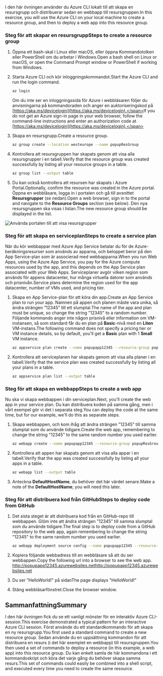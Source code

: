 
<span data-ttu-id="abe41-101">I den här övningen använder du Azure CLI lokalt till att skapa en resursgrupp och distribuerar sedan en webbapp till resursgruppen.</span><span class="sxs-lookup"><span data-stu-id="abe41-101">In this exercise, you will use the Azure CLI on your local machine to create a resource group, and then to deploy a web app into this resource group.</span></span> 

### <a name="steps-to-create-a-resource-group"></a><span data-ttu-id="abe41-102">Steg för att skapar en resursgrupp</span><span class="sxs-lookup"><span data-stu-id="abe41-102">Steps to create a resource group</span></span>
1. <span data-ttu-id="abe41-103">Öppna ett bash-skal i Linux eller macOS, eller öppna Kommandotolken eller PowerShell om du arbetar i Windows.</span><span class="sxs-lookup"><span data-stu-id="abe41-103">Open a bash shell on Linux or macOS, or open the Command Prompt window or PowerShell if working from Windows.</span></span>

1. <span data-ttu-id="abe41-104">Starta Azure CLI och kör inloggningskommandot.</span><span class="sxs-lookup"><span data-stu-id="abe41-104">Start the Azure CLI and run the login command.</span></span>

    ```bash
    az login
    ```
    <span data-ttu-id="abe41-105">Om du inte ser en inloggningssida för Azure i webbläsaren följer du anvisningarna på kommandoraden och anger en auktoriseringskod på [https://aka.ms/devicelogin](https://aka.ms/devicelogin).</span><span class="sxs-lookup"><span data-stu-id="abe41-105">If you do not get an Azure sign-in page in your web browser, follow the command-line instructions and enter an authorization code at [https://aka.ms/devicelogin](https://aka.ms/devicelogin).</span></span>

1. <span data-ttu-id="abe41-106">Skapa en resursgrupp.</span><span class="sxs-lookup"><span data-stu-id="abe41-106">Create a resource group.</span></span>

    ```bash
    az group create --location westeurope --name popupResGroup
    ```

1. <span data-ttu-id="abe41-107">Kontrollera att resursgruppen har skapats genom att visa alla resursgrupper i en tabell.</span><span class="sxs-lookup"><span data-stu-id="abe41-107">Verify that the resource group was created successfully by listing all your resource groups in a table.</span></span>

    ```bash
    az group list --output table
    ```
1. <span data-ttu-id="abe41-108">Du kan också kontrollera att resursen har skapats i Azure Portal.</span><span class="sxs-lookup"><span data-stu-id="abe41-108">Optionally, confirm the resource was created in the Azure portal.</span></span> <span data-ttu-id="abe41-109">Öppna en webbläsare, logga in i portalen och gå till avsnittet **Resursgrupper** (se nedan).</span><span class="sxs-lookup"><span data-stu-id="abe41-109">Open a web browser, sign in to the portal and navigate to the **Resource Groups** section (see below).</span></span> <span data-ttu-id="abe41-110">Den nya resursgruppen ska visas i listan.</span><span class="sxs-lookup"><span data-stu-id="abe41-110">The new resource group should be displayed in the list.</span></span>

![Använda portalen till att visa resursgrupper](../media-drafts/5-listing-resource-groups.png)

### <a name="steps-to-create-a-service-plan"></a><span data-ttu-id="abe41-112">Steg för att skapa en serviceplan</span><span class="sxs-lookup"><span data-stu-id="abe41-112">Steps to create a service plan</span></span>
<span data-ttu-id="abe41-113">När du kör webbappar med Azure App Service betalar du för de Azure-beräkningsresurser som används av apparna, och beloppet beror på den App Service-plan som är associerad med webbapparna.</span><span class="sxs-lookup"><span data-stu-id="abe41-113">When you run Web Apps, using the Azure App Service, you pay for the Azure compute resources used by the app, and this depends on the App Service plan associated with your Web Apps.</span></span> <span data-ttu-id="abe41-114">Serviceplaner avgör vilken region som används för appens datacenter, hur många virtuella datorer som används och prisnivån.</span><span class="sxs-lookup"><span data-stu-id="abe41-114">Service plans determine the region used for the app datacenter, number of VMs used, and pricing tier.</span></span>

1. <span data-ttu-id="abe41-115">Skapa en App Service-plan för att köra din app.</span><span class="sxs-lookup"><span data-stu-id="abe41-115">Create an App Service plan to run your app.</span></span> <span data-ttu-id="abe41-116">Namnen på appen och planen måste vara unika, så ändra strängen ”12345” till ett slumptal.</span><span class="sxs-lookup"><span data-stu-id="abe41-116">The name of the app and plan must be unique, so change the string "12345" to a random number.</span></span> <span data-ttu-id="abe41-117">Följande kommando anger inte någon prisnivå eller information om VM-instansen, så som standard får du en plan på **Basic**-nivå med en **Liten** VM-instans.</span><span class="sxs-lookup"><span data-stu-id="abe41-117">The following command does not specify a pricing tier or VM instance details, so by default, you'll get a **Basic** plan with 1 **Small** VM instance.</span></span>

    ```bash
    az appservice plan create --name popupapp12345 --resource-group popupResGroup --location westeurope
    ```

1. <span data-ttu-id="abe41-118">Kontrollera att serviceplanen har skapats genom att visa alla planer i en tabell.</span><span class="sxs-lookup"><span data-stu-id="abe41-118">Verify that the service plan was created successfully by listing all your plans in a table.</span></span>

    ```bash
    az appservice plan list --output table
    ```

### <a name="steps-to-create-a-web-app"></a><span data-ttu-id="abe41-119">Steg för att skapa en webbapp</span><span class="sxs-lookup"><span data-stu-id="abe41-119">Steps to create a web app</span></span>
<span data-ttu-id="abe41-120">Nu ska vi skapa webbappen i din serviceplan.</span><span class="sxs-lookup"><span data-stu-id="abe41-120">Next, you'll create the web app in your service plan.</span></span> <span data-ttu-id="abe41-121">Du kan distribuera koden på samma gång, men i vårt exempel gör vi det i separata steg.</span><span class="sxs-lookup"><span data-stu-id="abe41-121">You can deploy the code at the same time, but for our example, we'll do this as separate steps.</span></span>

1. <span data-ttu-id="abe41-122">Skapa webbappen, och kom ihåg att ändra strängen ”12345” till samma slumptal som du använde tidigare.</span><span class="sxs-lookup"><span data-stu-id="abe41-122">Create the web app, remembering to change the string "12345" to the same random number you used earlier.</span></span>
    ```bash
    az webapp create --name popupapp12345 --resource-group popupResGroup --plan popupapp12345
    ```

1. <span data-ttu-id="abe41-123">Kontrollera att appen har skapats genom att visa alla appar i en tabell.</span><span class="sxs-lookup"><span data-stu-id="abe41-123">Verify that the app was created successfully by listing all your apps in a table.</span></span>

    ```bash
    az webapp list --output table
    ```

1. <span data-ttu-id="abe41-124">Anteckna **DefaultHostName**, du behöver det här värdet senare.</span><span class="sxs-lookup"><span data-stu-id="abe41-124">Make a note of the **DefaultHostName**; you will need this later.</span></span>

### <a name="steps-to-deploy-code-from-github"></a><span data-ttu-id="abe41-125">Steg för att distribuera kod från GitHub</span><span class="sxs-lookup"><span data-stu-id="abe41-125">Steps to deploy code from GitHub</span></span>
1. <span data-ttu-id="abe41-126">Det sista steget är att distribuera kod från en GitHub-repo till webbappen. Glöm inte att ändra strängen ”12345” till samma slumptal som du använde tidigare.</span><span class="sxs-lookup"><span data-stu-id="abe41-126">The final step is to deploy code from a GitHub repository to the web app, again remembering to change the string "12345" to the same random number you used earlier.</span></span>
    ```bash
    az webapp deployment source config --name popupapp12345 --resource-group popupResGroup --repo-url "https://github.com/Azure-Samples/php-docs-hello-world" --branch master --manual-integration
    ```

1. <span data-ttu-id="abe41-127">Kopiera följande webbadress till en webbläsare så att du ser webbappen.</span><span class="sxs-lookup"><span data-stu-id="abe41-127">Copy the following url into a browser to see the web app.</span></span>
<span data-ttu-id="abe41-128">http://popupapp12345.azurewebsites.net</span><span class="sxs-lookup"><span data-stu-id="abe41-128">http://popupapp12345.azurewebsites.net</span></span>

1. <span data-ttu-id="abe41-129">Du ser ”HelloWorld!” på sidan</span><span class="sxs-lookup"><span data-stu-id="abe41-129">The page displays "HelloWorld!"</span></span>

1. <span data-ttu-id="abe41-130">Stäng webbläsarfönstret.</span><span class="sxs-lookup"><span data-stu-id="abe41-130">Close the browser window.</span></span>

## <a name="summary"></a><span data-ttu-id="abe41-131">Sammanfattning</span><span class="sxs-lookup"><span data-stu-id="abe41-131">Summary</span></span>
<span data-ttu-id="abe41-132">I den här övningen fick du se ett vanligt mönster för en interaktiv Azure CLI-session.</span><span class="sxs-lookup"><span data-stu-id="abe41-132">This exercise demonstrated a typical pattern for an interactive Azure CLI session.</span></span> <span data-ttu-id="abe41-133">Först använde du ett standardkommando för att skapa en ny resursgrupp.</span><span class="sxs-lookup"><span data-stu-id="abe41-133">You first used a standard command to create a new resource group.</span></span> <span data-ttu-id="abe41-134">Sedan använde du en uppsättning kommandon för att distribuera en resurs (i det här exemplet en webbapp) till resursgruppen.</span><span class="sxs-lookup"><span data-stu-id="abe41-134">You then used a set of commands to deploy a resource (in this example, a web app) into this resource group.</span></span> <span data-ttu-id="abe41-135">Du kan enkelt samla de här kommandona i ett kommandoskript och köra det varje gång du behöver skapa samma resurs.</span><span class="sxs-lookup"><span data-stu-id="abe41-135">This set of commands could easily be combined into a shell script, and executed every time you need to create the same resource.</span></span>
